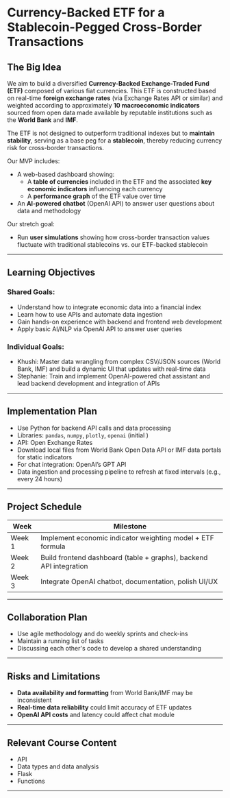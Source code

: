 # Currency-Backed ETF for a Stablecoin-Pegged Cross-Border Transactions

## The Big Idea

We aim to build a diversified **Currency-Backed Exchange-Traded Fund (ETF)** composed of various fiat currencies. This ETF is constructed based on real-time **foreign exchange rates** (via Exchange Rates API or similar) and weighted according to approximately **10 macroeconomic indicators** sourced from open data made available by reputable institutions such as the **World Bank** and **IMF**. 

The ETF is not designed to outperform traditional indexes but to **maintain stability**, serving as a base peg for a **stablecoin**, thereby reducing currency risk for cross-border transactions. 

Our MVP includes:
- A web-based dashboard showing:
  - A **table of currencies** included in the ETF and the associated **key economic indicators** influencing each currency
  - A **performance graph** of the ETF value over time
- An **AI-powered chatbot** (OpenAI API) to answer user questions about data and methodology

Our stretch goal:
- Run **user simulations** showing how cross-border transaction values fluctuate with traditional stablecoins vs. our ETF-backed stablecoin

---

## Learning Objectives

### Shared Goals:
- Understand how to integrate economic data into a financial index
- Learn how to use APIs and automate data ingestion
- Gain hands-on experience with backend and frontend web development
- Apply basic AI/NLP via OpenAI API to answer user queries

### Individual Goals:
- Khushi: Master data wrangling from complex CSV/JSON sources (World Bank, IMF) and build a dynamic UI that updates with real-time data
- Stephanie: Train and implement OpenAI-powered chat assistant and lead backend development and integration of APIs

---

## Implementation Plan

- Use Python for backend API calls and data processing
- Libraries: `pandas`, `numpy`, `plotly`, `openai` (initial )
- API: Open Exchange Rates
- Download local files from World Bank Open Data API or IMF data portals for static indicators
- For chat integration: OpenAI’s GPT API
- Data ingestion and processing pipeline to refresh at fixed intervals (e.g., every 24 hours)

---

## Project Schedule

| Week | Milestone |
|------|-----------|
| Week 1 | Implement economic indicator weighting model + ETF formula |
| Week 2 | Build frontend dashboard (table + graphs), backend API integration |
| Week 3 | Integrate OpenAI chatbot, documentation, polish UI/UX |

---

## Collaboration Plan

- Use agile methodology and  do weekly sprints and check-ins 
- Maintain a running list of tasks
- Discussing each other's code to develop a shared understanding

---

## Risks and Limitations

- **Data availability and formatting** from World Bank/IMF may be inconsistent
- **Real-time data reliability** could limit accuracy of ETF updates
- **OpenAI API costs** and latency could affect chat module

---

## Relevant Course Content

- API
- Data types and data analysis
- Flask
- Functions

---

